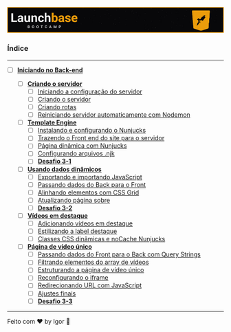 <div style="text-align: center;">
  <a href="#">
    <img alt="LaunchBase" src="../../.github/logo.jpg"/>
  </a>
</div>

### **Índice**

---

- [ ] [**Iniciando no Back-end**](#)

  - [ ] [**Criando o servidor**](#)
    - [ ] [Iniciando a configuração do servidor](#)
    - [ ] [Criando o servidor](#)
    - [ ] [Criando rotas](#)
    - [ ] [Reiniciando servidor automaticamente com Nodemon](#)

  - [ ] [**Template Engine**](#)
    - [ ] [Instalando e configurando o Nunjucks](#)
    - [ ] [Trazendo o Front end do site para o servidor](#)
    - [ ] [Página dinâmica com Nunjucks](#)
    - [ ] [Configurando arquivos .njk](#)
    - [ ] [**Desafio 3-1**](https://github.com/rocketseat-education/bootcamp-launchbase-desafios-03/blob/master/desafios/03-1-primeiro-servidor.md)

  - [ ] [**Usando dados dinâmicos**](#)
    - [ ] [Exportando e importando JavaScript](#)
    - [ ] [Passando dados do Back para o Front](#)
    - [ ] [Alinhando elementos com CSS Grid](#)
    - [ ] [Atualizando página sobre](#)
    - [ ] [**Desafio 3-2**](https://github.com/rocketseat-education/bootcamp-launchbase-desafios-03/blob/master/desafios/03-2-nunjucks-e-dados-dinamicos.md)

  - [ ] [**Vídeos em destaque**](#)
    - [ ] [Adicionando vídeos em destaque](#)
    - [ ] [Estilizando a label destaque](#)
    - [ ] [Classes CSS dinâmicas e noCache Nunjucks](#)

  - [ ] [**Página de vídeo único**](#)
    - [ ] [Passando dados do Front para o Back com Query Strings](#)
    - [ ] [Filtrando elementos do array de vídeos](#)
    - [ ] [Estruturando a página de vídeo único](#)
    - [ ] [Reconfigurando o iframe](#)
    - [ ] [Redirecionando URL com JavaScript](#)
    - [ ] [Ajustes finais](#)
    - [ ] [**Desafio 3-3**](https://github.com/rocketseat-education/bootcamp-launchbase-desafios-03/blob/master/desafios/03-3-pagina-descricao-curso.md)

---

Feito com ❤ by Igor 🖖